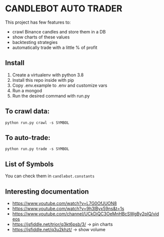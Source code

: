 # CANDLEBOT AUTO TRADER
This project has few features to:
- crawl Binance candles and store them in a DB
- show charts of these values
- backtesting strategies
- automatically trade with a little % of profit

## Install
1. Create a virtualenv with python 3.8
2. Install this repo inside with pip
3. Copy .env.example to .env and customize vars
4. Run a mongod
5. Run the desired command with run.py

## To crawl data:
```
python run.py crawl -s SYMBOL
```

## To auto-trade:
```
python run.py trade -s SYMBOL
```

## List of Symbols
You can check them in `candlebot.constants`

## Interesting documentation
- https://www.youtube.com/watch?v=L7G0OfJUON8
- https://www.youtube.com/watch?v=9h3lByx59ns&t=1s
- https://www.youtube.com/channel/UCkDiQC3OeMnHBcSWgBy2plQ/videos
- https://jsfiddle.net/trior/q3kt6psb/3/ -> pin charts
- https://jsfiddle.net/q3u2khzt/ -> show volume
